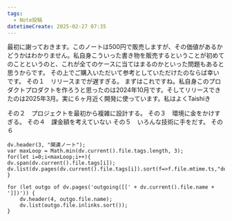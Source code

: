 ```yaml
---
tags:
  - Note投稿
datetimeCreate: 2025-02-27 07:35
---
```

最初に謝っておきます。このノートは500円で販売しますが、その価値があるかどうかはわかりません。私自身こういった書き物を販売するということが初めてのことというのと、これが全てのケースに当てはまるのかといった問題もあると思うからです。
その上でご購入いただいて参考としていただけたのならば幸いです。
その１　リリースまでが遅すぎる。
まずはこれですね。私自身このプロダクトプロダクトを作ろうと思ったのは2024年10月です。そしてリリースできたのは2025年3月。実に６ヶ月近く開発に使っています。私はよくTaishiき

その２　プロジェクトを最初から複雑に設計する。
その３　環境に金をかけすぎる。
その４　課金額を考えていない
その５　いろんな技術に手をだす。
その６






```dataviewjs
dv.header(3, "関連ノート");
var maxLoop = Math.min(dv.current().file.tags.length, 3);
for(let i=0;i<maxLoop;i++){
dv.span(dv.current().file.tags[i]);
dv.list(dv.pages(dv.current().file.tags[i]).sort(f=>f.file.mtime.ts,"desc").limit(15).file.link);
}

for (let outgo of dv.pages('outgoing([[' + dv.current().file.name + ']])')) {
    dv.header(4, outgo.file.name);
    dv.list(outgo.file.inlinks.sort());
}
```
